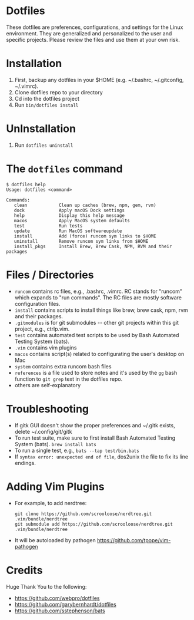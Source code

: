 Dotfiles
===================
These dotfiles are preferences, configurations, and settings for the Linux environment. They are generalized and personalized to the user and specific projects. Please review the files and use them at your own risk.

Installation
===================
  1. First, backup any dotfiles in your $HOME (e.g. ~/.bashrc, ~/.gitconfig, ~/.vimrc).
  1. Clone dotfiles repo to your directory
  1. Cd into the dotfiles project
  1. Run `bin/dotfiles install`

UnInstallation
===================
  1. Run `dotfiles uninstall`

The `dotfiles` command
===================

    $ dotfiles help
    Usage: dotfiles <command>

    Commands:
       clean            Clean up caches (brew, npm, gem, rvm)
       dock             Apply macOS Dock settings
       help             Display this help message
       macos            Apply MacOS system defaults
       test             Run tests
       update           Run MacOS softwareupdate
       install          Add (force) runcom sym links to $HOME
       uninstall        Remove runcom sym links from $HOME
       install_pkgs     Install Brew, Brew Cask, NPM, RVM and their packages

Files / Directories
===================
  - `runcom` contains rc files, e.g., .bashrc, .vimrc. RC stands for "runcom" which expands to "run commands". The RC files are mostly software configuration files.
  - `install` contains scripts to install things like brew, brew cask, npm, rvm and their packages.
  - `.gitmodules` is for git submodules -- other git projects within this git project, e.g., ctrlp.vim.
  - `test` contains automated test scripts to be used by Bash Automated Testing System (bats).
  - `.vim` contains vim plugins
  - `macos` contains script(s) related to configurating the user's desktop on Mac
  - `system` contains extra runcom bash files
  - `references` is a file used to store notes and it's used by the `gg` bash function to `git grep` text in the dotfiles repo.
  - others are self-explanatory

Troubleshooting
===================
  - If gitk GUI doesn't show the proper preferences and ~/.gitk exists, delete ~/.config/git/gitk
  - To run test suite, make sure to first install Bash Automated Testing System (bats). `brew install bats`
  - To run a single test, e.g., `bats --tap test/bin.bats`
  - If `syntax error: unexpected end of file`, dos2unix the file to fix its line endings.

Adding Vim Plugins
===================
  - For example, to add nerdtree:
    ```
    git clone https://github.com/scrooloose/nerdtree.git .vim/bundle/nerdtree
    git submodule add https://github.com/scrooloose/nerdtree.git .vim/bundle/nerdtree
    ```
  - It will be autoloaded by pathogen https://github.com/tpope/vim-pathogen

Credits
===================
Huge Thank You to the following:
  - https://github.com/webpro/dotfiles
  - https://github.com/garybernhardt/dotfiles
  - https://github.com/sstephenson/bats
